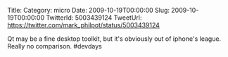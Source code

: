 Title: 
Category: micro
Date: 2009-10-19T00:00:00
Slug: 2009-10-19T00:00:00
TwitterId: 5003439124
TweetUrl: https://twitter.com/mark_philpot/status/5003439124

Qt may be a fine desktop toolkit, but it's obviously out of iphone's league. Really no comparison. #devdays